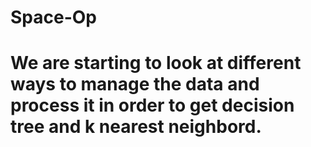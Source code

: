# Space-Op
# We are starting to look at different ways to manage the data and process it in order to get decision tree and k nearest neighbord. 
